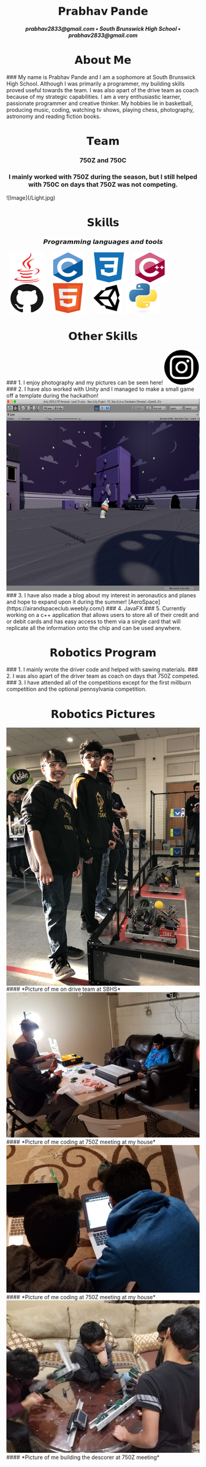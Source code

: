 <h1 align="center"> 𝗣𝗿𝗮𝗯𝗵𝗮𝘃 𝗣𝗮𝗻𝗱𝗲 </h1>
<h5 align ="center"> prabhav2833@gmail.com • South Brunswick High School • prabhav2833@gmail.com </h5>

<h1 align="center"> 𝗔𝗯𝗼𝘂𝘁 𝗠𝗲 </h1>
### My name is Prabhav Pande and I am a sophomore at South Brunswick High School. Although I was primarily a programmer, my building skills proved useful towards the team. I was also apart of the drive team as coach because of my strategic capabilities. I am a very enthusiastic learner, passionate programmer and creative thinker. My hobbies lie in basketball, producing music, coding, watching tv shows, playing chess, photography, astronomy and reading fiction books.  

<h1 align="center"> 𝗧𝗲𝗮𝗺 </h1>
<h3 align ="center"> 750Z and 750C </h3>
<h3 align ="center"> I mainly worked with 750Z during the season, but I still helped with 750C on days that 750Z was not competing. </h3>
![Image](/Light.jpg)

<h1 align="center"> 𝗦𝗸𝗶𝗹𝗹𝘀 </h1>
<h3 align="center"> 𝙋𝙧𝙤𝙜𝙧𝙖𝙢𝙢𝙞𝙣𝙜 𝙡𝙖𝙣𝙜𝙪𝙖𝙜𝙚𝙨 𝙖𝙣𝙙 𝙩𝙤𝙤𝙡𝙨 </h3>
<img src="java-plain.svg" width="91" height="80" align="left" hspace="8"/>
<img src="c-original.svg" width="91" height="80" align="left" hspace="8"/>
<img src="css3-plain.svg" width="91" height="80" align="left" hspace="8"/>
<img src="cplusplus-original.svg" width="91" height="80" align="left" hspace="8"/>
<img src="github-original.svg" width="91" height="80" align="left" hspace="8"/>
<img src="html5-original.svg" width="91" height="80" align="left" hspace="8"/>
<img src="66fad4dd9e.png" width="81" height="80" align="left" hspace="8"/>
<img src="python-original.svg" width="91" height="80"/>


<h1 align="center"> 𝗢𝘁𝗵𝗲𝗿 𝗦𝗸𝗶𝗹𝗹𝘀 </h1>
### 1. I enjoy photography and my pictures can be seen here!
<a href="https://www.instagram.com/prabhav.2833/">
<img border="0" alt="Instagram" src="insta.png" width="90" height="90">
</a>
### 2. I have also worked with Unity and I managed to make a small game off a template during the hackathon!
<img src="Screen Shot 2019-04-23 at 11.37.34 PM.png" width = "900" height = "500"/>
### 3. I have also made a blog about my interest in aeronautics and planes and hope to expand upon it during the summer!
[AeroSpace](https://airandspaceclub.weebly.com/)
### 4. JavaFX
### 5. Currently working on a c++ application that allows users to store all of their credit and or debit cards and has easy access to them via a single card that will replicate all the information onto the chip and can be used anywhere. 

<h1 align="center"> 𝗥𝗼𝗯𝗼𝘁𝗶𝗰𝘀 𝗣𝗿𝗼𝗴𝗿𝗮𝗺 </h1>
### 1. I mainly wrote the driver code and helped with sawing materials.
### 2. I was also apart of the driver team as coach on days that 750Z competed. 
### 3. I have attended all of the competitions except for the first millburn competition and the optional pennsylvania competition.

<h1 align="center"> 𝗥𝗼𝗯𝗼𝘁𝗶𝗰𝘀 𝗣𝗶𝗰𝘁𝘂𝗿𝗲𝘀 </h1>
<img src="image3.jpg" align = "center"/>
#### *Picture of me on drive team at SBHS*
<img src="20190112_172620.jpg" />
#### *Picture of me coding at 750Z meeting at my house*
<img src="20190112_175236.jpg" />
#### *Picture of me coding at 750Z meeting at my house*
<img src="20190115_195527.jpg" />
#### *Picture of me building the descorer at 750Z meeting*

